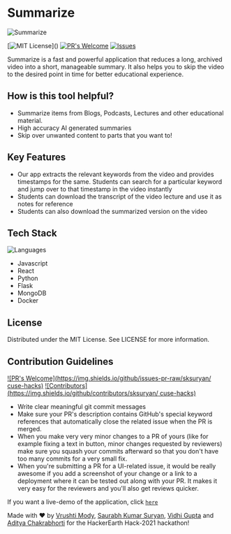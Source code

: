 # Summarize
![Summarize](https://www.summarizebot.com/img/favicon.png)


[![MIT License](https://img.shields.io/apm/l/atomic-design-ui.svg?)]() 
[![PR's Welcome](https://img.shields.io/badge/PRs-welcome-brightgreen.svg?style=flat)](https://github.com/sksuryan/cuse-hacks/pulls)
[![Issues](https://img.shields.io/github/issues-raw/vrushti-mody/Expensify-App)](https://github.com/sksuryan/cuse-hacks/issues) 

Summarize is a fast and powerful application that reduces a long, archived video into a short, manageable summary. It also helps you to skip the video to the desired point in time for better educational experience.

## How is this tool helpful?

- Summarize items from Blogs, Podcasts, Lectures and other educational material.
- High accuracy AI generated summaries
- Skip over unwanted content to parts that you want to!

## Key Features

- Our app extracts the relevant keywords from the video and provides timestamps for the same. Students can search for a particular keyword and jump over to that timestamp in the video instantly
- Students can download the transcript of the video lecture and use it as notes for reference
- Students can also download the summarized version on the video

## Tech Stack
![Languages](https://img.shields.io/github/languages/count/sksuryan/cuse-hacks)
- Javascript
- React
- Python
- Flask
- MongoDB
- Docker

## License
Distributed under the MIT License. See LICENSE for more information.

## Contribution Guidelines
[![PR's Welcome](https://img.shields.io/github/issues-pr-raw/sksuryan/
cuse-hacks)]()
[![Contributors](https://img.shields.io/github/contributors/sksuryan/
cuse-hacks)]()


- Write clear meaningful git commit messages
- Make sure your PR's description contains GitHub's special keyword references that automatically close the related issue when the PR is merged. 
- When you make very very minor changes to a PR of yours (like for example fixing a text in button, minor changes requested by reviewers) make sure you squash your commits afterward so that you don't have too many commits for a very small fix.
- When you're submitting a PR for a UI-related issue, it would be really awesome if you add a screenshot of your change or a link to a deployment where it can be tested out along with your PR. It makes it very easy for the reviewers and you'll also get reviews quicker.

If you want a live-demo of the application, click [`here`](https://summarise.xyz)

Made with :heart: by [Vrushti Mody](https://github.com/vrushti-mody), [Saurabh Kumar Suryan](https://github.com/sksuryan), [Vidhi Gupta](https://github.com/vidhigupta9) and [Aditya Chakrabhorti](https://github.com/thealphaversion) for the HackerEarth Hack-2021 hackathon!

